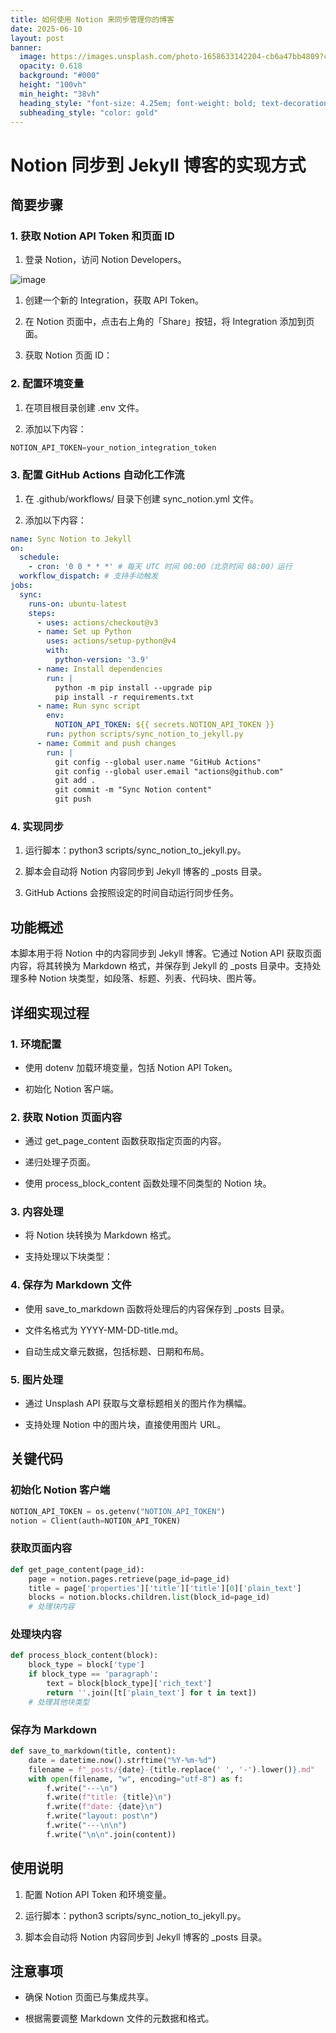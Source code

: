 ```yaml
---
title: 如何使用 Notion 来同步管理你的博客
date: 2025-06-10
layout: post
banner:
  image: https://images.unsplash.com/photo-1658633142204-cb6a47bb4809?crop=entropy&cs=tinysrgb&fit=max&fm=jpg&ixid=M3w2OTIwMzJ8MHwxfHJhbmRvbXx8fHx8fHx8fDE3NDk1NDQyMTh8&ixlib=rb-4.1.0&q=80&w=1080
  opacity: 0.618
  background: "#000"
  height: "100vh"
  min_height: "38vh"
  heading_style: "font-size: 4.25em; font-weight: bold; text-decoration: underline"
  subheading_style: "color: gold"
---
```


# Notion 同步到 Jekyll 博客的实现方式

## 简要步骤

### 1. 获取 Notion API Token 和页面 ID

1. 登录 Notion，访问 Notion Developers。

![image](https://prod-files-secure.s3.us-west-2.amazonaws.com/a7a0cc5a-89b9-4cda-8686-1fba0ca52f40/d19c1afe-dea5-4312-9333-786b0ba83054/image.png?X-Amz-Algorithm=AWS4-HMAC-SHA256&X-Amz-Content-Sha256=UNSIGNED-PAYLOAD&X-Amz-Credential=ASIAZI2LB46664CRJRMC%2F20250610%2Fus-west-2%2Fs3%2Faws4_request&X-Amz-Date=20250610T083018Z&X-Amz-Expires=3600&X-Amz-Security-Token=IQoJb3JpZ2luX2VjEN%2F%2F%2F%2F%2F%2F%2F%2F%2F%2F%2FwEaCXVzLXdlc3QtMiJHMEUCIGMkSpJzdnjw%2F%2BTJ01Vvr6svWqVrUKDSww1c%2FaxDlVyvAiEA4Y1rDhNOI%2FRHckt3CCnP8CppZ1KjkgVYXAyDf0z%2B6OAqiAQIuP%2F%2F%2F%2F%2F%2F%2F%2F%2F%2FARAAGgw2Mzc0MjMxODM4MDUiDPgm9R5i75E6opOpfCrcA0zCzrsmAJaMFVrUmNIA64EK3fV%2Bxrlkw8roXoS40XBG2G7d6yL%2FdR9SjQJVTW%2F78rW1JhOUydL3Xwfb%2B0W1laUi3KnGrOl4W5E%2BcV7DehDaO%2BsQ4Ezy%2BjwBqiW6m6PKjRzhuX%2F00nL%2F%2BHdb4foAaggTQcT5cBuNyLOdXviVcfKzOyiZlcbWj%2FYH9MzSz6LJt%2Fzib80nonMQCWPKkg60qgGSo%2FwxiuFy%2BSuRgQ6um8ezlsfpr%2FkPWMAHy81yw%2BFBJ%2BxzmPAWTw%2B9%2Fwcc7F0RycXe6WuWj3ynUP%2Bb9%2Bh1cy0PT9VIfrG9BYz4zbTIkPKq8VmGNvMKtwRuV2rwd5IIa4LcvwaitLJDekcG3RGA8LeOTjjmRrdEcY%2FFUT3TKso6CJAxMMLCk8xIRJ4R02B73wA%2BDN2jqPaKM8lE%2FeRt5Vxa4EX%2B%2FUFjhwMi5wTDUIu1VvnIJO%2FBgqVYV73I9pMqBi7%2FUO16OH7pep70Nv62KS8h8o0yRHnCziyDQIHzOerjeV5oINGEOOSCM0itmCPKkIQGVT%2F2YEb5ZW1VOyd9ekAOZnltzezvP8UJyKyWKpkqKaNnBy3cpc4sFzbHszazELUqTEWW2HrgdZ8uDCEk9yNcc5zrvIdHPe5pjIfNMPWyn8IGOqUBCq7LExgIMe3kbDQZXL3vJHoao3hJwCNaizG8TKRaoKM4jWnA942EljFZHax31oNsHnFNer7a8fsChcf2HcKTFp0WD2w53X%2B2Eqfyileo7qchdplR0N8IGbmHPnuJF0nSZobFsDONGIVlFaswlpgnnLH9jhiulLnpVt1HBuQ2ViFEKLzE9WqimNDgGhBXOA9aO4UnrmFIQ4rD1cT4VNZnlc642e8W&X-Amz-Signature=a2b7131eb1a3b24ac10c6b2fb5c624eb1f9ea1448f43c6644dfc308c90c2bf45&X-Amz-SignedHeaders=host&x-id=GetObject)

1. 创建一个新的 Integration，获取 API Token。

1. 在 Notion 页面中，点击右上角的「Share」按钮，将 Integration 添加到页面。

1. 获取 Notion 页面 ID：


### 2. 配置环境变量

1. 在项目根目录创建 .env 文件。

1. 添加以下内容：

```javascript
NOTION_API_TOKEN=your_notion_integration_token
```

### 3. 配置 GitHub Actions 自动化工作流

1. 在 .github/workflows/ 目录下创建 sync_notion.yml 文件。

1. 添加以下内容：

```yaml
name: Sync Notion to Jekyll
on:
  schedule:
    - cron: '0 0 * * *' # 每天 UTC 时间 00:00（北京时间 08:00）运行
  workflow_dispatch: # 支持手动触发
jobs:
  sync:
    runs-on: ubuntu-latest
    steps:
      - uses: actions/checkout@v3
      - name: Set up Python
        uses: actions/setup-python@v4
        with:
          python-version: '3.9'
      - name: Install dependencies
        run: |
          python -m pip install --upgrade pip
          pip install -r requirements.txt
      - name: Run sync script
        env:
          NOTION_API_TOKEN: ${{ secrets.NOTION_API_TOKEN }}
        run: python scripts/sync_notion_to_jekyll.py
      - name: Commit and push changes
        run: |
          git config --global user.name "GitHub Actions"
          git config --global user.email "actions@github.com"
          git add .
          git commit -m "Sync Notion content"
          git push
```

### 4. 实现同步

1. 运行脚本：python3 scripts/sync_notion_to_jekyll.py。

1. 脚本会自动将 Notion 内容同步到 Jekyll 博客的 _posts 目录。

1. GitHub Actions 会按照设定的时间自动运行同步任务。

## 功能概述

本脚本用于将 Notion 中的内容同步到 Jekyll 博客。它通过 Notion API 获取页面内容，将其转换为 Markdown 格式，并保存到 Jekyll 的 _posts 目录中。支持处理多种 Notion 块类型，如段落、标题、列表、代码块、图片等。

## 详细实现过程

### 1. 环境配置

- 使用 dotenv 加载环境变量，包括 Notion API Token。

- 初始化 Notion 客户端。

### 2. 获取 Notion 页面内容

- 通过 get_page_content 函数获取指定页面的内容。

- 递归处理子页面。

- 使用 process_block_content 函数处理不同类型的 Notion 块。

### 3. 内容处理

- 将 Notion 块转换为 Markdown 格式。

- 支持处理以下块类型：


### 4. 保存为 Markdown 文件

- 使用 save_to_markdown 函数将处理后的内容保存到 _posts 目录。

- 文件名格式为 YYYY-MM-DD-title.md。

- 自动生成文章元数据，包括标题、日期和布局。

### 5. 图片处理

- 通过 Unsplash API 获取与文章标题相关的图片作为横幅。

- 支持处理 Notion 中的图片块，直接使用图片 URL。

## 关键代码

### 初始化 Notion 客户端

```python
NOTION_API_TOKEN = os.getenv("NOTION_API_TOKEN")
notion = Client(auth=NOTION_API_TOKEN)
```

### 获取页面内容

```python
def get_page_content(page_id):
    page = notion.pages.retrieve(page_id=page_id)
    title = page['properties']['title']['title'][0]['plain_text']
    blocks = notion.blocks.children.list(block_id=page_id)
    # 处理块内容
```

### 处理块内容

```python
def process_block_content(block):
    block_type = block['type']
    if block_type == 'paragraph':
        text = block[block_type]['rich_text']
        return ''.join([t['plain_text'] for t in text])
    # 处理其他块类型
```

### 保存为 Markdown

```python
def save_to_markdown(title, content):
    date = datetime.now().strftime("%Y-%m-%d")
    filename = f"_posts/{date}-{title.replace(' ', '-').lower()}.md"
    with open(filename, "w", encoding="utf-8") as f:
        f.write("---\n")
        f.write(f"title: {title}\n")
        f.write(f"date: {date}\n")
        f.write("layout: post\n")
        f.write("---\n\n")
        f.write("\n\n".join(content))
```

## 使用说明

1. 配置 Notion API Token 和环境变量。

1. 运行脚本：python3 scripts/sync_notion_to_jekyll.py。

1. 脚本会自动将 Notion 内容同步到 Jekyll 博客的 _posts 目录。

## 注意事项

- 确保 Notion 页面已与集成共享。

- 根据需要调整 Markdown 文件的元数据和格式。